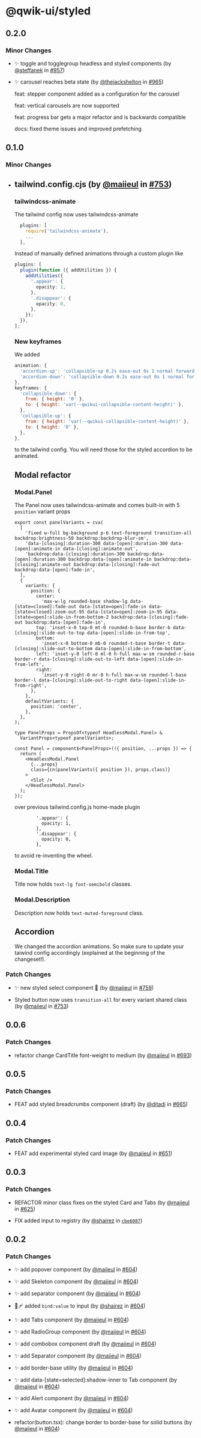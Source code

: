 # @qwik-ui/styled

## 0.2.0

### Minor Changes

- ✨ toggle and togglegroup headless and styled components (by [@steffanek](https://github.com/steffanek) in [#957](https://github.com/qwikifiers/qwik-ui/pull/957))

- ✨ carousel reaches beta state (by [@thejackshelton](https://github.com/thejackshelton) in [#965](https://github.com/qwikifiers/qwik-ui/pull/965))

  feat: stepper component added as a configuration for the carousel

  feat: vertical carousels are now supported

  feat: progress bar gets a major refactor and is backwards compatible

  docs: fixed theme issues and improved prefetching

## 0.1.0

### Minor Changes

- ## tailwind.config.cjs (by [@maiieul](https://github.com/maiieul) in [#753](https://github.com/qwikifiers/qwik-ui/pull/753))

  ### tailwindcss-animate

  The tailwind config now uses tailwindcss-animate

  ```ts
    plugins: [
      require('tailwindcss-animate'),
      ...
    ],
  ```

  Instead of manually defined animations through a custom plugin like

  ```ts
  plugins: [
    plugin(function ({ addUtilities }) {
      addUtilities({
        '.appear': {
          opacity: 1,
        },
        '.disappear': {
          opacity: 0,
        },
      });
    }),
  ];
  ```

  ### New keyframes

  We added

  ```js
  animation: {
    'accordion-up': 'collapsible-up 0.2s ease-out 0s 1 normal forwards',
    'accordion-down': 'collapsible-down 0.2s ease-out 0s 1 normal forwards',
  },
  keyframes: {
    'collapsible-down': {
      from: { height: '0' },
      to: { height: 'var(--qwikui-collapsible-content-height)' },
    },
    'collapsible-up': {
      from: { height: 'var(--qwikui-collapsible-content-height)' },
      to: { height: '0' },
    },
  },
  ```

  to the tailwind config. You will need those for the styled accordion to be animated.

  ## Modal refactor

  ### Modal.Panel

  The Panel now uses tailwindcss-animate and comes built-in with 5 `position` variant props

  ```tsx
  export const panelVariants = cva(
    [
      'fixed w-full bg-background p-6 text-foreground transition-all backdrop:brightness-50 backdrop:backdrop-blur-sm',
      'data-[closing]:duration-300 data-[open]:duration-300 data-[open]:animate-in data-[closing]:animate-out',
      'backdrop:data-[closing]:duration-300 backdrop:data-[open]:duration-300 backdrop:data-[open]:animate-in backdrop:data-[closing]:animate-out backdrop:data-[closing]:fade-out backdrop:data-[open]:fade-in',
    ],
    {
      variants: {
        position: {
          center:
            'max-w-lg rounded-base shadow-lg data-[state=closed]:fade-out data-[state=open]:fade-in data-[state=closed]:zoom-out-95 data-[state=open]:zoom-in-95 data-[state=open]:slide-in-from-bottom-2 backdrop:data-[closing]:fade-out backdrop:data-[open]:fade-in',
          top: 'inset-x-0 top-0 mt-0 rounded-b-base border-b data-[closing]:slide-out-to-top data-[open]:slide-in-from-top',
          bottom:
            'inset-x-0 bottom-0 mb-0 rounded-t-base border-t data-[closing]:slide-out-to-bottom data-[open]:slide-in-from-bottom',
          left: 'inset-y-0 left-0 ml-0 h-full max-w-sm rounded-r-base border-r data-[closing]:slide-out-to-left data-[open]:slide-in-from-left',
          right:
            'inset-y-0 right-0 mr-0 h-full max-w-sm rounded-l-base border-l data-[closing]:slide-out-to-right data-[open]:slide-in-from-right',
        },
      },
      defaultVariants: {
        position: 'center',
      },
    },
  );

  type PanelProps = PropsOf<typeof HeadlessModal.Panel> &
    VariantProps<typeof panelVariants>;

  const Panel = component$<PanelProps>(({ position, ...props }) => {
    return (
      <HeadlessModal.Panel
        {...props}
        class={cn(panelVariants({ position }), props.class)}
      >
        <Slot />
      </HeadlessModal.Panel>
    );
  });
  ```

  over previous tailwind.config.js home-made plugin

  ```tsx
          '.appear': {
            opacity: 1,
          },
          '.disappear': {
            opacity: 0,
          },
  ```

  to avoid re-inventing the wheel.

  ### Modal.Title

  Title now holds `text-lg font-semibold` classes.

  ### Modal.Description

  Description now holds `text-muted-foreground` class.

  ## Accordion

  We changed the accordion animations. So make sure to update your taiwind config accordingly (explained at the beginning of the changeset!).

### Patch Changes

- ✨ new styled select component 🎉 (by [@maiieul](https://github.com/maiieul) in [#759](https://github.com/qwikifiers/qwik-ui/pull/759))

- Styled button now uses `transition-all` for every variant shared class (by [@maiieul](https://github.com/maiieul) in [#753](https://github.com/qwikifiers/qwik-ui/pull/753))

## 0.0.6

### Patch Changes

- refactor change CardTitle font-weight to medium (by [@maiieul](https://github.com/maiieul) in [#693](https://github.com/qwikifiers/qwik-ui/pull/693))

## 0.0.5

### Patch Changes

- FEAT add styled breadcrumbs component (draft) (by [@ditadi](https://github.com/ditadi) in [#665](https://github.com/qwikifiers/qwik-ui/pull/665))

## 0.0.4

### Patch Changes

- FEAT add experimental styled card image (by [@maiieul](https://github.com/maiieul) in [#651](https://github.com/qwikifiers/qwik-ui/pull/651))

## 0.0.3

### Patch Changes

- REFACTOR minor class fixes on the styled Card and Tabs (by [@maiieul](https://github.com/maiieul) in [#625](https://github.com/qwikifiers/qwik-ui/pull/625))

- FIX added input to registry (by [@shairez](https://github.com/shairez) in [`cbe6087`](https://github.com/qwikifiers/qwik-ui/commit/cbe608795c5a8d4498d09b0e3266d4d2db9acde3))

## 0.0.2

### Patch Changes

- ✨ add popover component (by [@maiieul](https://github.com/maiieul) in [#604](https://github.com/qwikifiers/qwik-ui/pull/604))

- ✨ add Skeleton component (by [@maiieul](https://github.com/maiieul) in [#604](https://github.com/qwikifiers/qwik-ui/pull/604))

- ✨ add separator component (by [@maiieul](https://github.com/maiieul) in [#604](https://github.com/qwikifiers/qwik-ui/pull/604))

- 🐞🩹 added `bind:value` to input (by [@shairez](https://github.com/shairez) in [#604](https://github.com/qwikifiers/qwik-ui/pull/604))

- ✨ add Tabs component (by [@maiieul](https://github.com/maiieul) in [#604](https://github.com/qwikifiers/qwik-ui/pull/604))

- ✨ add RadioGroup component (by [@maiieul](https://github.com/maiieul) in [#604](https://github.com/qwikifiers/qwik-ui/pull/604))

- ✨ add combobox component draft (by [@maiieul](https://github.com/maiieul) in [#604](https://github.com/qwikifiers/qwik-ui/pull/604))

- ✨ add Separator component (by [@maiieul](https://github.com/maiieul) in [#604](https://github.com/qwikifiers/qwik-ui/pull/604))

- ✨ add border-base utility (by [@maiieul](https://github.com/maiieul) in [#604](https://github.com/qwikifiers/qwik-ui/pull/604))

- ✨ add data-[state=selected]:shadow-inner to Tab component (by [@maiieul](https://github.com/maiieul) in [#604](https://github.com/qwikifiers/qwik-ui/pull/604))

- ✨ add Alert component (by [@maiieul](https://github.com/maiieul) in [#604](https://github.com/qwikifiers/qwik-ui/pull/604))

- ✨ add Avatar component (by [@maiieul](https://github.com/maiieul) in [#604](https://github.com/qwikifiers/qwik-ui/pull/604))

- refactor(button.tsx): change border to border-base for solid buttons (by [@maiieul](https://github.com/maiieul) in [#604](https://github.com/qwikifiers/qwik-ui/pull/604))
